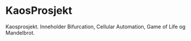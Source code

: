 # KaosProsjekt

Kaosprosjekt.
Inneholder Bifurcation, Cellular Automation, Game of Life og Mandelbrot.
